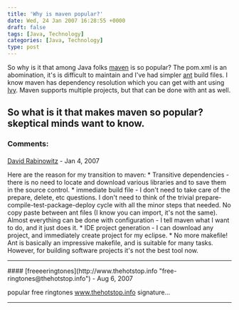 ```yaml
---
title: 'Why is maven popular?'
date: Wed, 24 Jan 2007 16:28:55 +0000
draft: false
tags: [Java, Technology]
categories: [Java, Technology]
type: post
---
```


So why is it that among Java folks [maven](http://maven.apache.org) is so popular? The pom.xml is an abomination, it's is difficult to maintain and I've had simpler [ant](http://ant.apache.org/) build files. I know maven has dependency resolution which you can get with ant using [Ivy](http://www.jaya.free.fr/ivy/). Maven supports multiple projects, but that can be done with ant as well.

So what is it that makes maven so popular? skeptical minds want to know.
---
### Comments:
####
[David Rabinowitz](http://www.davidrabinowitz.com/ "davidrab@gmail.com") - <time datetime="2007-01-25 04:57:41">Jan 4, 2007</time>

Here are the reason for my transition to maven: \* Transitive dependencies - there is no need to locate and download various libraries and to save them in the source control. \* immediate build file - I don't need to take care of the prepare, delete, etc questions. I don't need to think of the trivial prepare-compile-test-package-deploy cycle with all the minor steps that needed. No copy paste between ant files (I know you can import, it's not the same). Almost everything can be done with configuration - I tell maven what I want to do, and it just does it. \* IDE project generation - I can download any project, and immediately create project for my eclipse. \* No more makefile! Ant is basically an impressive makefile, and is suitable for many tasks. However, for building software projects it's not the best tool now.
<hr />
####
[freeeeringtones](http://www.thehotstop.info "free-ringtones@thehotstop.info") - <time datetime="2007-08-18 00:50:22">Aug 6, 2007</time>

popular free ringtones www.thehotstop.info signature...
<hr />
